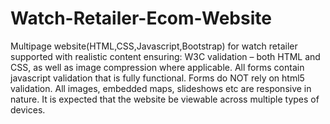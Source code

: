 # Watch-Retailer-Ecom-Website
Multipage website(HTML,CSS,Javascript,Bootstrap) for watch retailer supported with realistic content ensuring: 
W3C validation – both HTML and CSS, as well as image compression where applicable. 
All forms contain javascript validation that is fully functional.
Forms do NOT rely on html5 validation. 
All images, embedded maps, slideshows etc are responsive in nature. 
It is expected that the website be viewable across multiple types of devices.
